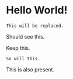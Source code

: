 # Hello World!

<!-- marksub: data1.txt -->
```text
This will be replaced.
```
Should see this.

<!-- marksub: data2.txt -->
Keep this.
```text
So will this.
```
This is also present.